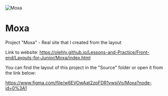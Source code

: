 ![Moxa](https://telegra.ph/file/6f19ad09366e9fa5a60f9.png)

# Moxa

Project "Moxa" - Real site that I created from the layout

Link to website: https://olehly.github.io/Lessons-and-Practice/Front-end/Layouts-for-Junior/Moxa/index.html

You can find the layout of this project in the "Source" folder or open it from the link below:

https://www.figma.com/file/w6EVOwAat2zpFDR1vwsiVo/Moxa?node-id=0%3A1
